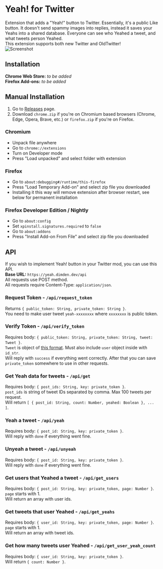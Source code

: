 # Yeah! for Twitter
Extension that adds a "Yeah!" button to Twitter. Essentially, it's a public Like button. It doesn't send spammy images into replies, instead it saves your Yeahs into a shared database. Everyone can see who Yeahed a tweet, and what tweets person Yeahed.  
This extension supports both new Twitter and OldTwitter!  
![Screenshot](https://lune.dimden.dev/a602b6e6a2af.gif)  

## Installation
**Chrome Web Store:** *to be added*  
**Firefox Add-ons:** *to be added*

## Manual Installation
1. Go to [Releases](https://github.com/dimdenGD/YeahTwitter/releases) page.
2. Download `chrome.zip` if you're on Chromium based browsers (Chrome, Edge, Opera, Brave, etc.) or `firefox.zip` if you're on Firefox.

### Chromium
- Unpack file anywhere
- Go to `chrome://extensions`
- Turn on Developer mode
- Press "Load unpacked" and select folder with extension

### Firefox
- Go to `about:debugging#/runtime/this-firefox`
- Press "Load Temporary Add-on" and select zip file you downloaded
- Installing it this way will remove extension after browser restart, see below for permanent installation

### Firefox Developer Edition / Nightly
- Go to `about:config`
- Set `xpinstall.signatures.required` to `false`
- Go to `about:addons`
- Press "Install Add-on From File" and select zip file you downloaded

## API
If you wish to implement Yeah! button in your Twitter mod, you can use this API.  
**Base URL:** `https://yeah.dimden.dev/api`  
All requests use POST method.  
All requests require Content-Type: `application/json`.  
  
### Request Token - `/api/request_token`
Returns `{ public_token: String, private_token: String }`.  
You need to make user tweet `yeah-xxxxxxxx` where `xxxxxxxx` is public token.

### Verify Token - `/api/verify_token`
Requires body: `{ public_token: String, private_token: String, tweet: Tweet }`.  
`Tweet` is object of [this format](https://developer.x.com/en/docs/twitter-api/v1/data-dictionary/object-model/tweet). Must also include `user` object inside with `id_str`.  
Will reply with `success` if everything went correctly. After that you can save `private_token` somewhere to use in other requests.

### Get Yeah data for tweets - `/api/get`
Requires body: `{ post_ids: String, key: private_token }`.  
`post_ids` is string of tweet IDs separated by comma. Max 100 tweets per request.  
Will return `[ { post_id: String, count: Number, yeahed: Boolean }, ... ]`.  

### Yeah a tweet - `/api/yeah`
Requires body: `{ post_id: String, key: private_token }`.  
Will reply with `done` if everything went fine.  

### Unyeah a tweet - `/api/unyeah`
Requires body: `{ post_id: String, key: private_token }`.  
Will reply with `done` if everything went fine.

### Get users that Yeahed a tweet - `/api/get_users`
Requires body: `{ post_id: String, key: private_token, page: Number }`.  
`page` starts with 1.  
Will return an array with user ids.  

### Get tweets that user Yeahed - `/api/get_yeahs`
Requires body: `{ user_id: String, key: private_token, page: Number }`.  
`page` starts with 1.  
Will return an array with tweet ids.  

### Get how many tweets user Yeahed - `/api/get_user_yeah_count`
Requires body: `{ user_id: String, key: private_token }`.  
Will return `{ count: Number }`.  